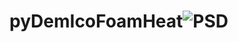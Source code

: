 # pyDemIcoFoamHeat![PSD](https://user-images.githubusercontent.com/97745574/196346336-9a6a9e75-5e02-4765-beff-93a84140f472.png)
